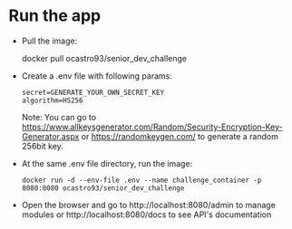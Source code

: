 # Run the app

- Pull the image:

    docker pull ocastro93/senior_dev_challenge

- Create a .env file with following params:
    ```
    secret=GENERATE_YOUR_OWN_SECRET_KEY
    algorithm=HS256
    ```

    Note: You can go to https://www.allkeysgenerator.com/Random/Security-Encryption-Key-Generator.aspx or https://randomkeygen.com/ to generate a random 256bit key.

- At the same .env file directory, run the image:
    ```
    docker run -d --env-file .env --name challenge_container -p 8080:8080 ocastro93/senior_dev_challenge
    ```

- Open the browser and go to http://localhost:8080/admin to manage modules or http://localhost:8080/docs to see API's documentation
